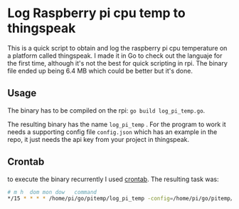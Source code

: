 # Log Raspberry pi cpu temp to thingspeak

This is a quick script to obtain and log the raspberry pi cpu temperature on a platform called thingspeak.
I made it in Go to check out the languaje for the first time, although it's not the best for quick scripting in rpi. The binary file ended up being 6.4 MB which could be better but it's done.

## Usage
The binary has to be compiled on the rpi: `go build log_pi_temp.go`.

The resulting binary has the name `log_pi_temp` . For the program to work it needs a supporting config file `config.json` which has an example in the repo, it just needs the api key from your project in thingspeak.

## Crontab
to execute the binary recurrently I used [crontab](https://www.howtogeek.com/101288/how-to-schedule-tasks-on-linux-an-introduction-to-crontab-files/). The resulting task was:

```bash
# m h  dom mon dow   command
*/15 * * * * /home/pi/go/pitemp/log_pi_temp -config=/home/pi/go/pitemp/config.json
```
